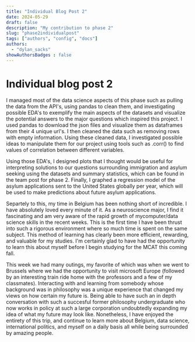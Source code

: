 ```yaml
---
title: "Individual Blog Post 2"
date: 2024-05-29
draft: false
description: "My contribution to phase 2"
slug: "phase2individualpost"
tags: ["authors", "config", "docs"]
authors:
  - "dylan_sacks"
showAuthorsBadges : false
---
```


# Individual blog post 2
I managed most of the data science aspects of this phase such as pulling the data from the API's, using pandas to clean them, and investigating possible EDA's to exemplify the main aspects of the datasets and visualize the potential answers to the major questions which inspired this project. I used pandas to download the json files and visualize them as dataframes from their 4 unique url's. I then cleaned the data such as removing rows with empty information. Using these cleaned data, I investigated possible ideas to manipulate them for our project using tools such as .corr() to find values of correlation between different variables.

Using those EDA's, I designed plots that I thought would be useful for interpreting solutions to our questions surrounding immigration and asylum seeking using the datasets and summary statistics, which can be found in the team post for phase 2. Finally, I graphed a regression model of the asylum applications sent to the United States globally per year, which will be used to make predictions about future asylum applications.

Separtely to this, my time in Belgium has been nothing short of incredible. I have absolutely loved every minute of it. As a neuroscience major, I find it fascinating and am very aware of the rapid growth of mycomputer/data science skills in the recent weeks. This is the first time I have been thrust into such a rigorous environment where so much time is spent on the same subject. This method of learning has clearly been more efficient, rewarding, and valuable for my studies. I'm certainly glad to have had the opportunity to learn this about myself before I begin studying for the MCAT this coming fall.

This week we had many outings, my favorite of which was when we went to Brussels where we had the opportunity to visit microsoft Europe (followed by an interesting train ride home with the professors and a few of my classmates). Interacting with and learning from somebody whose background was in philosophy was a unique experience that changed my views on how certain my future is. Being able to have such an in depth conversation with such a succesful former philosophy undergraduate who now works in policy at such a large corporation undoubtedly expanding my idea of what my future may look like. Nonetheless, I have enjoyed the entirety of this trip, and continue to learn more about Belgium, data science, international politics, and myself on a daily basis all while being surrounded by amazing people.
